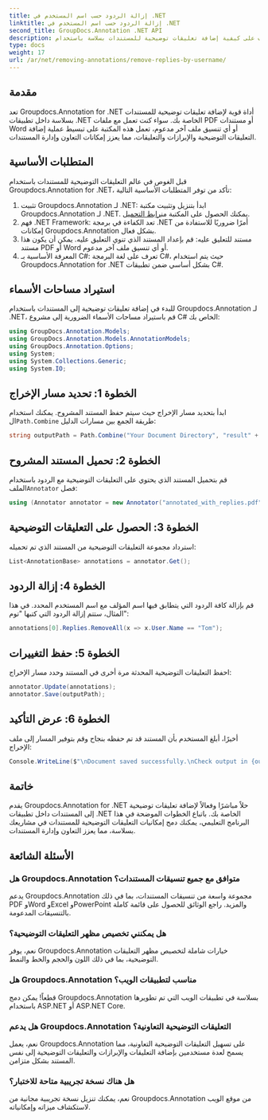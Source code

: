 ```yaml
---
title: إزالة الردود حسب اسم المستخدم في .NET
linktitle: إزالة الردود حسب اسم المستخدم في .NET
second_title: GroupDocs.Annotation .NET API
description: تعرف على كيفية إضافة تعليقات توضيحية للمستندات بسلاسة باستخدام Groupdocs.Annotation لـ .NET. عزز التعاون وإدارة المستندات باستخدام هذه الأداة القوية.
type: docs
weight: 17
url: /ar/net/removing-annotations/remove-replies-by-username/
---
```

## مقدمة
تعد Groupdocs.Annotation for .NET أداة قوية لإضافة تعليقات توضيحية للمستندات بسلاسة داخل تطبيقات .NET الخاصة بك. سواء كنت تعمل مع ملفات PDF أو مستندات Word أو أي تنسيق ملف آخر مدعوم، تعمل هذه المكتبة على تبسيط عملية إضافة التعليقات التوضيحية والإبرازات والتعليقات، مما يعزز إمكانات التعاون وإدارة المستندات.
## المتطلبات الأساسية
قبل الغوص في عالم التعليقات التوضيحية للمستندات باستخدام Groupdocs.Annotation for .NET، تأكد من توفر المتطلبات الأساسية التالية:
1.  تثبيت Groupdocs.Annotation لـ .NET: ابدأ بتنزيل وتثبيت مكتبة Groupdocs.Annotation لـ .NET. يمكنك الحصول على المكتبة من[رابط التحميل](https://releases.groupdocs.com/annotation/net/).
2. فهم .NET Framework: تعد الكفاءة في برمجة .NET أمرًا ضروريًا للاستفادة من إمكانات Groupdocs.Annotation بشكل فعال.
3. مستند للتعليق عليه: قم بإعداد المستند الذي تنوي التعليق عليه. يمكن أن يكون هذا مستند PDF أو Word أو أي تنسيق ملف آخر مدعوم.
4. المعرفة الأساسية بـ C#: تعرف على لغة البرمجة C#، حيث يتم استخدام Groupdocs.Annotation for .NET بشكل أساسي ضمن تطبيقات C#.

## استيراد مساحات الأسماء
للبدء في إضافة تعليقات توضيحية إلى المستندات باستخدام Groupdocs.Annotation لـ .NET، قم باستيراد مساحات الأسماء الضرورية إلى مشروع C# الخاص بك:
```csharp
using GroupDocs.Annotation.Models;
using GroupDocs.Annotation.Models.AnnotationModels;
using GroupDocs.Annotation.Options;
using System;
using System.Collections.Generic;
using System.IO;
```
## الخطوة 1: تحديد مسار الإخراج
 ابدأ بتحديد مسار الإخراج حيث سيتم حفظ المستند المشروح. يمكنك استخدام ال`Path.Combine` طريقة الجمع بين مسارات الدليل:
```csharp
string outputPath = Path.Combine("Your Document Directory", "result" + Path.GetExtension("input.pdf"));
```
## الخطوة 2: تحميل المستند المشروح
 قم بتحميل المستند الذي يحتوي على التعليقات التوضيحية مع الردود باستخدام الملف`Annotator` فصل:
```csharp
using (Annotator annotator = new Annotator("annotated_with_replies.pdf"))
```
## الخطوة 3: الحصول على التعليقات التوضيحية
استرداد مجموعة التعليقات التوضيحية من المستند الذي تم تحميله:
```csharp
List<AnnotationBase> annotations = annotator.Get();
```
## الخطوة 4: إزالة الردود
قم بإزالة كافة الردود التي يتطابق فيها اسم المؤلف مع اسم المستخدم المحدد. في هذا المثال، ستتم إزالة الردود التي كتبها "توم":
```csharp
annotations[0].Replies.RemoveAll(x => x.User.Name == "Tom");
```
## الخطوة 5: حفظ التغييرات
احفظ التعليقات التوضيحية المحدثة مرة أخرى في المستند وحدد مسار الإخراج:
```csharp
annotator.Update(annotations);
annotator.Save(outputPath);
```
## الخطوة 6: عرض التأكيد
أخيرًا، أبلغ المستخدم بأن المستند قد تم حفظه بنجاح وقم بتوفير المسار إلى ملف الإخراج:
```csharp
Console.WriteLine($"\nDocument saved successfully.\nCheck output in {outputPath}.");
```
## خاتمة
يقدم Groupdocs.Annotation for .NET حلاً مباشرًا وفعالاً لإضافة تعليقات توضيحية إلى المستندات داخل تطبيقات .NET الخاصة بك. باتباع الخطوات الموضحة في هذا البرنامج التعليمي، يمكنك دمج إمكانيات التعليقات التوضيحية للمستندات في مشاريعك بسلاسة، مما يعزز التعاون وإدارة المستندات.
## الأسئلة الشائعة
### هل Groupdocs.Annotation متوافق مع جميع تنسيقات المستندات؟
يدعم Groupdocs.Annotation مجموعة واسعة من تنسيقات المستندات، بما في ذلك PDF وWord وExcel وPowerPoint والمزيد. راجع الوثائق للحصول على قائمة كاملة بالتنسيقات المدعومة.
### هل يمكنني تخصيص مظهر التعليقات التوضيحية؟
نعم، يوفر Groupdocs.Annotation خيارات شاملة لتخصيص مظهر التعليقات التوضيحية، بما في ذلك اللون والحجم والخط والنمط.
### هل Groupdocs.Annotation مناسب لتطبيقات الويب؟
قطعاً! يمكن دمج Groupdocs.Annotation بسلاسة في تطبيقات الويب التي تم تطويرها باستخدام ASP.NET أو ASP.NET Core.
### هل يدعم Groupdocs.Annotation التعليقات التوضيحية التعاونية؟
نعم، يعمل Groupdocs.Annotation على تسهيل التعليقات التوضيحية التعاونية، مما يسمح لعدة مستخدمين بإضافة التعليقات والإبرازات والتعليقات التوضيحية إلى نفس المستند بشكل متزامن.
### هل هناك نسخة تجريبية متاحة للاختبار؟
نعم، يمكنك تنزيل نسخة تجريبية مجانية من Groupdocs.Annotation من موقع الويب لاستكشاف ميزاته وإمكانياته.